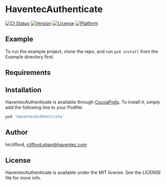 # HaventecAuthenticate

[![CI Status](https://img.shields.io/travis/htclifford/HaventecAuthenticate.svg?style=flat)](https://travis-ci.org/htclifford/HaventecAuthenticate)
[![Version](https://img.shields.io/cocoapods/v/HaventecAuthenticate.svg?style=flat)](https://cocoapods.org/pods/HaventecAuthenticate)
[![License](https://img.shields.io/cocoapods/l/HaventecAuthenticate.svg?style=flat)](https://cocoapods.org/pods/HaventecAuthenticate)
[![Platform](https://img.shields.io/cocoapods/p/HaventecAuthenticate.svg?style=flat)](https://cocoapods.org/pods/HaventecAuthenticate)

## Example

To run the example project, clone the repo, and run `pod install` from the Example directory first.

## Requirements

## Installation

HaventecAuthenticate is available through [CocoaPods](https://cocoapods.org). To install
it, simply add the following line to your Podfile:

```ruby
pod 'HaventecAuthenticate'
```

## Author

htclifford, clifford.phan@haventec.com

## License

HaventecAuthenticate is available under the MIT license. See the LICENSE file for more info.
